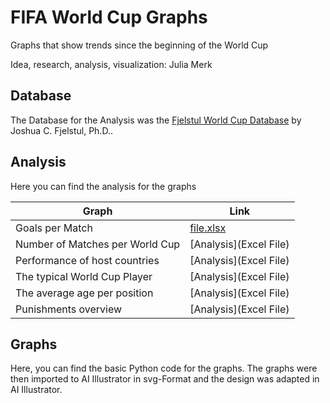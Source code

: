 # FIFA World Cup Graphs
Graphs that show trends since the beginning of the World Cup

Idea, research, analysis, visualization: Julia Merk

## Database

The Database for the Analysis was the [Fjelstul World Cup Database](https://github.com/jfjelstul/worldcup) by Joshua C. Fjelstul, Ph.D..

## Analysis

Here you can find the analysis for the graphs

| **Graph** | **Link** |
| --- | --- |
| Goals per Match|  [file.xlsx]() |
| Number of Matches per World Cup | [Analysis](Excel File) |
| Performance of host countries | [Analysis](Excel File) |
| The typical World Cup Player | [Analysis](Excel File) |
| The average age per position | [Analysis](Excel File) |
| Punishments overview | [Analysis](Excel File) |

## Graphs

Here, you can find the basic Python code for the graphs. The graphs were then imported to AI Illustrator in svg-Format and the design was adapted in AI Illustrator. 
